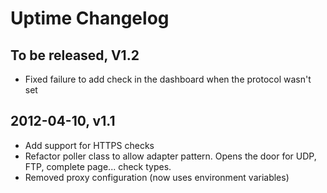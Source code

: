 Uptime Changelog
================

To be released, V1.2
--------------------
* Fixed failure to add check in the dashboard when the protocol wasn't set

2012-04-10, v1.1
----------------

* Add support for HTTPS checks
* Refactor poller class to allow adapter pattern. Opens the door for UDP, FTP, complete page... check types.
* Removed proxy configuration (now uses environment variables)